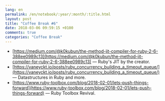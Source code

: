 ```yaml
---
lang: en
permalink: /en/notebook/:year/:month/:title.html
layout: post
title: "Coffee Break #6"
date: 2018-03-06 09:59:15 +0100
comments: true
categories: "Coffee Break"
---
```


- [https://medium.com/@k0kubun/the-method-jit-compiler-for-ruby-2-6-388ee0989c13](https://medium.com/@k0kubun/the-method-jit-compiler-for-ruby-2-6-388ee0989c13) &mdash; Ruby's JIT by the creator.
- [https://vaneyckt.io/posts/ruby_concurrency_building_a_timeout_queue/](https://vaneyckt.io/posts/ruby_concurrency_building_a_timeout_queue/) &mdash; Datastructures in Ruby and more.
- [https://www.ruby-toolbox.com/blog/2018-02-01/lets-push-things-forward](https://www.ruby-toolbox.com/blog/2018-02-01/lets-push-things-forward) &mdash; Ruby Toolbox Revival.

